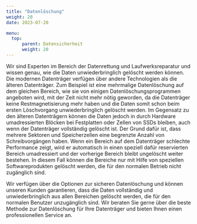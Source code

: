 ```yaml
---
title: "Datenlöschung"
weight: 20
date: 2023-07-20

menu:
  top:
      parent: Datensicherheit
      weight: 20
---
```


Wir sind Experten im Bereich der Datenrettung und Laufwerksreparatur und wissen genau, wie die Daten unwiederbringlich gelöscht werden können. Die modernen Datenträger verfügen über andere Technologien als die älteren Datenträger. Zum Beispiel ist eine mehrmalige Datenlöschung auf dem gleichen Bereich, wie sie von einigen Datenlöschungsprogrammen angeboten wird, mit der Zeit nicht mehr nötig geworden, da die Datenträger keine Restmagnetisierung mehr haben und die Daten somit schon beim ersten Löschvorgang unwiederbringlich gelöscht werden. Im Gegensatz zu den älteren Datenträgern können die Daten jedoch in durch Hardware umadressierten Blöcken bei Festplatten oder Zellen von SSDs bleiben, auch wenn der Datenträger vollständig gelöscht ist. Der Grund dafür ist, dass mehrere Sektoren und Speicherzellen eine begrenzte Anzahl von Schreibvorgängen haben. Wenn ein Bereich auf dem Datenträger schlechte Performance zeigt, wird er automatisch in einen speziell dafür reservierten Bereich umadressiert und der vorherige Bereich bleibt ungelöscht weiter bestehen. In diesem Fall können die Bereiche nur mit Hilfe von speziellen Softwareprodukten gelöscht werden, die für den normalen Betrieb nicht zugänglich sind.

Wir verfügen über die Optionen zur sicheren Datenlöschung und können unseren Kunden garantieren, dass die Daten vollständig und unwiederbringlich aus allen Bereichen gelöscht werden, die für den normalen Benutzer unzugänglich sind. Wir beraten Sie gerne über die beste Methode zur Datenlöschung für Ihre Datenträger und bieten Ihnen einen professionellen Service an.

